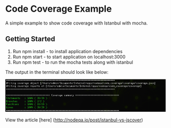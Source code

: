 # Code Coverage Example
A simple example to show code coverage with Istanbul with mocha.


## Getting Started
1. Run npm install -  to install application dependencies
2. Run npm start   - to start application on localhost:3000
3. Run npm test    - to run the mocha tests along with istanbul

The output in the terminal should look like below:

![Code Coverage](https://github.com/RomarioRaffington/nodeqa_examples/blob/master/code_coverage/img/code-coverage.png)

View the article [here] (http://nodeqa.io/post/istanbul-vs-jscover)

